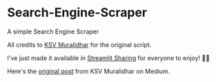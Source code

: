 
# Search-Engine-Scraper

A simple Search Engine Scraper 

All credits to [KSV Muralidhar](https://ksvmuralidhar.medium.com/) for the original script.

I've just made it available in [Streamlit Sharing](https://streamlit.io/sharing) for everyone to enjoy! 🎈🔥

Here's the [original post](https://medium.com/nerd-for-tech/building-a-search-engine-scraper-with-streamlit-b616e5bd293c) from KSV Muralidhar on Medium.

